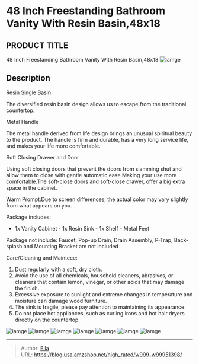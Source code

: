 # 48 Inch Freestanding Bathroom Vanity With Resin Basin,48x18


## PRODUCT TITLE 

48 Inch Freestanding Bathroom Vanity With Resin Basin,48x18
![iamge](https://b2bfiles1.gigab2b.cn/image/wkseller/9085/20230623_96e4892e2d964a6a82ac6887a9969dee.jpg)

## Description

Resin Single Basin

The diversified resin basin design allows us to escape from the traditional countertop.









Metal Handle

The metal handle derived from life design brings an unusual spiritual beauty to the product. The handle is firm and durable, has a very long service life, and makes your life more comfortable.








Soft Closing Drawer and Door

Using soft closing doors that prevent the doors from slamming shut and allow them to close with gentle automatic ease.Making your use more comfortable.The soft-close doors and soft-close drawer, offer a big extra space in the cabinet.






Warm Prompt:Due to screen differences, the actual color may vary slightly from what appears on you.




Package includes:
- 1x Vanity Cabinet - 1x Resin Sink - 1x Shelf - Metal Feet


Package not include:
Faucet, Pop-up Drain, Drain Assembly, P-Trap, Back-splash and Mounting Bracket are not included


Care/Cleaning and Maintece:
1. Dust regularly with a soft, dry cloth. 
2. Avoid the use of all chemicals, household cleaners, abrasives, or cleaners that contain lemon, vinegar, or other acids that may damage the finish. 
3. Excessive exposure to sunlight and extreme changes in temperature and moisture can damage wood furniture. 
4. The sink is fragile, please pay attention to maintaining its appearance.
5. Do not place hot appliances, such as curling irons and hot hair dryers directly on the countertop.










![iamge](https://b2bfiles1.gigab2b.cn/image/wkseller/9085/20230619_47c3c2176c78827403ad6942dc3cf8f9.jpg)
![iamge](https://b2bfiles1.gigab2b.cn/image/wkseller/9085/20230623_7889f2ada5d160e8e30e7a22337c7af5.jpg)
![iamge](https://b2bfiles1.gigab2b.cn/image/wkseller/9085/20230623_43e073919f995700fdbed00b83b061f1.jpg)
![iamge](https://b2bfiles1.gigab2b.cn/image/wkseller/9085/20230623_b38280dc17a73419ca0362689e2d8b5b.jpg)
![iamge](https://b2bfiles1.gigab2b.cn/image/wkseller/9085/20230623_7dae46ae19684eee4946b4dab257b8f7.jpg)
![iamge](https://b2bfiles1.gigab2b.cn/image/wkseller/9085/20230623_dfa5948f2a1972a34a2f4cc607354ce1.jpg)
![iamge](https://b2bfiles1.gigab2b.cn/image/wkseller/9085/20230619_2522cc83be6eced129983f5a04ea4d3e.jpg)


---

> Author: [Ella](https://blog.usa.amzshop.net/)  
> URL: https://blog.usa.amzshop.net/high_rated/w999-w99951398/  

